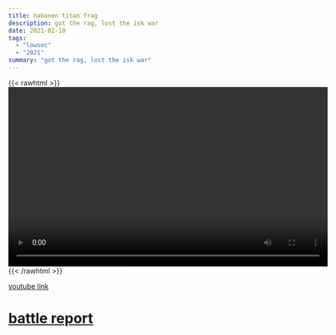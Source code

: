 ```yaml
---
title: hakonen titan frag
description: got the rag, lost the isk war
date: 2021-02-10
tags:
  - "lowsec"
  - "2021"
summary: "got the rag, lost the isk war"
---
```


{{< rawhtml >}}<video width="640" height="360" controls>
<source src="https://crowdfile.net/snuffed/hakonen-titan.mp4" type="video/mp4">
Your browser does not support the video tag.</video>{{< /rawhtml >}}

[youtube link](https://www.youtube.com/watch?v=PyQpOC9L_6U)

# [battle report](https://br.evetools.org/related/30001448/202102101200)
